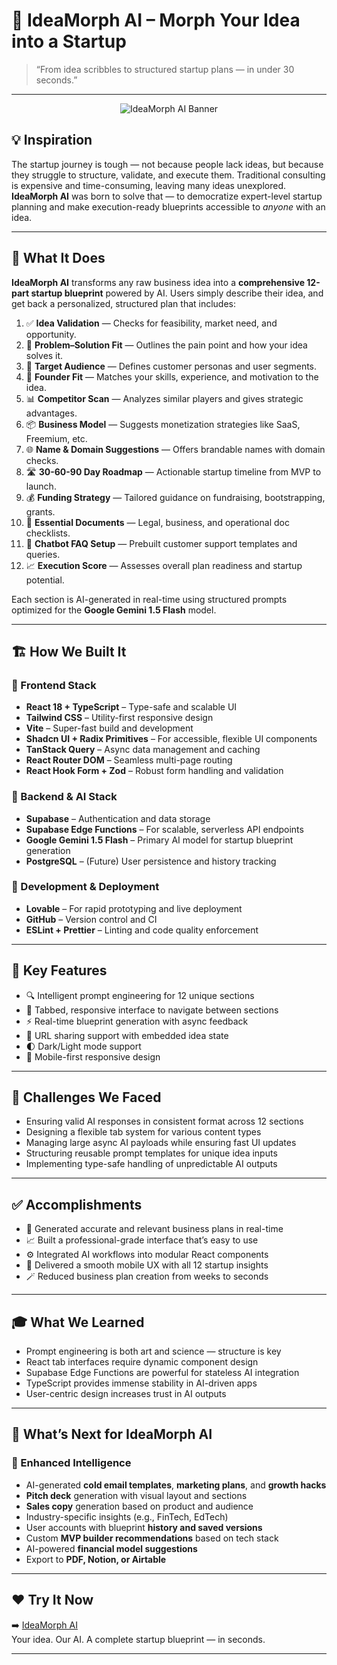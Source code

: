 # 🚀 IdeaMorph AI – Morph Your Idea into a Startup

> “From idea scribbles to structured startup plans — in under 30 seconds.”

---
<p align="center">
  <img src="https://drive.google.com/uc?export=view&id=1-BhUBeJy_4Vfj-pY2j_lN0Qo8baG2nVj" alt="IdeaMorph AI Banner" />
</p>

## 💡 Inspiration

The startup journey is tough — not because people lack ideas, but because they struggle to structure, validate, and execute them. Traditional consulting is expensive and time-consuming, leaving many ideas unexplored.  
**IdeaMorph AI** was born to solve that — to democratize expert-level startup planning and make execution-ready blueprints accessible to *anyone* with an idea.

---

## 🤖 What It Does

**IdeaMorph AI** transforms any raw business idea into a **comprehensive 12-part startup blueprint** powered by AI. Users simply describe their idea, and get back a personalized, structured plan that includes:

1. ✅ **Idea Validation** — Checks for feasibility, market need, and opportunity.
2. 🔧 **Problem–Solution Fit** — Outlines the pain point and how your idea solves it.
3. 🎯 **Target Audience** — Defines customer personas and user segments.
4. 🧠 **Founder Fit** — Matches your skills, experience, and motivation to the idea.
5. 📊 **Competitor Scan** — Analyzes similar players and gives strategic advantages.
6. 📦 **Business Model** — Suggests monetization strategies like SaaS, Freemium, etc.
7. 🌐 **Name & Domain Suggestions** — Offers brandable names with domain checks.
8. 🛣️ **30-60-90 Day Roadmap** — Actionable startup timeline from MVP to launch.
9. 💰 **Funding Strategy** — Tailored guidance on fundraising, bootstrapping, grants.
10. 📄 **Essential Documents** — Legal, business, and operational doc checklists.
11. 🤖 **Chatbot FAQ Setup** — Prebuilt customer support templates and queries.
12. 📈 **Execution Score** — Assesses overall plan readiness and startup potential.

Each section is AI-generated in real-time using structured prompts optimized for the **Google Gemini 1.5 Flash** model.

---

## 🏗️ How We Built It

### 🔧 Frontend Stack

- **React 18 + TypeScript** – Type-safe and scalable UI
- **Tailwind CSS** – Utility-first responsive design
- **Vite** – Super-fast build and development
- **Shadcn UI + Radix Primitives** – For accessible, flexible UI components
- **TanStack Query** – Async data management and caching
- **React Router DOM** – Seamless multi-page routing
- **React Hook Form + Zod** – Robust form handling and validation

### 🧠 Backend & AI Stack

- **Supabase** – Authentication and data storage
- **Supabase Edge Functions** – For scalable, serverless API endpoints
- **Google Gemini 1.5 Flash** – Primary AI model for startup blueprint generation
- **PostgreSQL** – (Future) User persistence and history tracking

### 🚀 Development & Deployment

- **Lovable** – For rapid prototyping and live deployment
- **GitHub** – Version control and CI
- **ESLint + Prettier** – Linting and code quality enforcement

---

## 🌟 Key Features

- 🔍 Intelligent prompt engineering for 12 unique sections
- 🧭 Tabbed, responsive interface to navigate between sections
- ⚡ Real-time blueprint generation with async feedback
- 🔗 URL sharing support with embedded idea state
- 🌓 Dark/Light mode support
- 📱 Mobile-first responsive design

---

## 🧗 Challenges We Faced

- Ensuring valid AI responses in consistent format across 12 sections
- Designing a flexible tab system for various content types
- Managing large async AI payloads while ensuring fast UI updates
- Structuring reusable prompt templates for unique idea inputs
- Implementing type-safe handling of unpredictable AI outputs

---

## ✅ Accomplishments

- 🧠 Generated accurate and relevant business plans in real-time
- 📈 Built a professional-grade interface that’s easy to use
- ⚙️ Integrated AI workflows into modular React components
- 📱 Delivered a smooth mobile UX with all 12 startup insights
- 🪄 Reduced business plan creation from weeks to seconds

---

## 🎓 What We Learned

- Prompt engineering is both art and science — structure is key
- React tab interfaces require dynamic component design
- Supabase Edge Functions are powerful for stateless AI integration
- TypeScript provides immense stability in AI-driven apps
- User-centric design increases trust in AI outputs

---

## 🔮 What’s Next for IdeaMorph AI

### 🧠 Enhanced Intelligence

- AI-generated **cold email templates**, **marketing plans**, and **growth hacks**
- **Pitch deck** generation with visual layout and sections
- **Sales copy** generation based on product and audience
- Industry-specific insights (e.g., FinTech, EdTech)
- User accounts with blueprint **history and saved versions**
- Custom **MVP builder recommendations** based on tech stack
- AI-powered **financial model suggestions**
- Export to **PDF, Notion, or Airtable**

---

## ❤️ Try It Now

➡️ [IdeaMorph AI](https://idea-morph-ai.lovable.app)  
Your idea. Our AI. A complete startup blueprint — in seconds.

---

